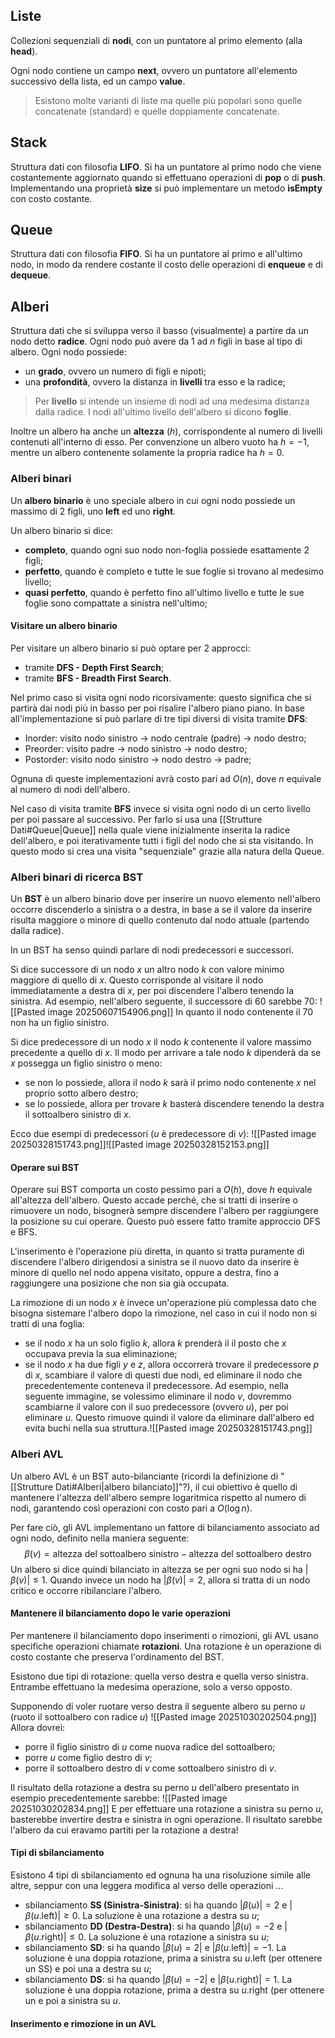 ## Liste
Collezioni sequenziali di **nodi**, con un puntatore al primo elemento (alla **head**).

Ogni nodo contiene un campo **next**, ovvero un puntatore all'elemento successivo della lista, ed un campo **value**.

> Esistono molte varianti di liste ma quelle più popolari sono quelle concatenate (standard) e quelle doppiamente concatenate.
## Stack
Struttura dati con filosofia **LIFO**. Si ha un puntatore al primo nodo che viene costantemente aggiornato quando si effettuano operazioni di **pop** o di **push**. Implementando una proprietà **size** si può implementare un metodo **isEmpty** con costo costante.
## Queue
Struttura dati con filosofia **FIFO**. Si ha un puntatore al primo e all'ultimo nodo, in modo da rendere costante il costo delle operazioni di **enqueue** e di **dequeue**.
## Alberi
Struttura dati che si sviluppa verso il basso (visualmente) a partire da un nodo detto **radice**. Ogni nodo può avere da $1$ ad $n$ figli in base al tipo di albero. Ogni nodo possiede:
- un **grado**, ovvero un numero di figli e nipoti;
- una **profondità**, ovvero la distanza in **livelli** tra esso e la radice;

> Per **livello** si intende un insieme di nodi ad una medesima distanza dalla radice. I nodi all'ultimo livello dell'albero si dicono **foglie**.

Inoltre un albero ha anche un **altezza** ($h$), corrispondente al numero di livelli contenuti all'interno di esso. Per convenzione un albero vuoto ha $h = -1$, mentre un albero contenente solamente la propria radice ha $h = 0$.
### Alberi binari
Un **albero binario** è uno speciale albero in cui ogni nodo possiede un massimo di $2$ figli, uno **left** ed uno **right**.

Un albero binario si dice:
- **completo**, quando ogni suo nodo non-foglia possiede esattamente $2$ figli;
- **perfetto**, quando è completo e tutte le sue foglie si trovano al medesimo livello;
- **quasi perfetto**, quando è perfetto fino all'ultimo livello e tutte le sue foglie sono compattate a sinistra nell'ultimo;
#### Visitare un albero binario
Per visitare un albero binario si può optare per $2$ approcci:
- tramite **DFS - Depth First Search**;
- tramite **BFS - Breadth First Search**.

Nel primo caso si visita ogni nodo ricorsivamente: questo significa che si partirà dai nodi più in basso per poi risalire l'albero piano piano.
In base all'implementazione si può parlare di tre tipi diversi di visita tramite **DFS**:
- $\text{Inorder}:$ visito nodo sinistro $\rightarrow$ nodo centrale (padre) $\rightarrow$ nodo destro;
- $\text{Preorder}:$ visito padre $\rightarrow$ nodo sinistro $\rightarrow$ nodo destro;
- $\text{Postorder}:$ visito nodo sinistro $\rightarrow$ nodo destro $\rightarrow$ padre;

Ognuna di queste implementazioni avrà costo pari ad $O(n)$, dove $n$ equivale al numero di nodi dell'albero.

Nel caso di visita tramite **BFS** invece si visita ogni nodo di un certo livello per poi passare al successivo. Per farlo si usa una [[Strutture Dati#Queue|Queue]] nella quale viene inizialmente inserita la radice dell'albero, e poi iterativamente tutti i figli del nodo che si sta visitando. In questo modo si crea una visita "sequenziale" grazie alla natura della Queue.
### Alberi binari di ricerca BST
Un **BST** è un albero binario dove per inserire un nuovo elemento nell'albero occorre discenderlo a sinistra o a destra, in base a se il valore da inserire risulta maggiore o minore di quello contenuto dal nodo attuale (partendo dalla radice).

In un BST ha senso quindi parlare di nodi predecessori e successori.

Si dice successore di un nodo $x$ un altro nodo $k$ con valore minimo maggiore di quello di $x$. Questo corrisponde al visitare il nodo immediatamente a destra di $x$, per poi discendere l'albero tenendo la sinistra. Ad esempio, nell'albero seguente, il successore di $60$ sarebbe $70$:
![[Pasted image 20250607154906.png]]
In quanto il nodo contenente il $70$ non ha un figlio sinistro.

Si dice predecessore di un nodo $x$ il nodo $k$ contenente il valore massimo precedente a quello di $x$. Il modo per arrivare a tale nodo $k$ dipenderà da se $x$ possegga un figlio sinistro o meno:
- se non lo possiede, allora il nodo $k$ sarà il primo nodo contenente $x$ nel proprio sotto albero destro;
- se lo possiede, allora per trovare $k$ basterà discendere tenendo la destra il sottoalbero sinistro di $x$.

Ecco due esempi di predecessori ($u$ è predecessore di $v$):
![[Pasted image 20250328151743.png]]![[Pasted image 20250328152153.png]]
#### Operare sui BST
Operare sui BST comporta un costo pessimo pari a $O(h)$, dove $h$ equivale all'altezza dell'albero. Questo accade perché, che si tratti di inserire o rimuovere un nodo, bisognerà sempre discendere l'albero per raggiungere la posizione su cui operare. Questo può essere fatto tramite approccio DFS e BFS.

L'inserimento è l'operazione più diretta, in quanto si tratta puramente di discendere l'albero dirigendosi a sinistra se il nuovo dato da inserire è minore di quello nel nodo appena visitato, oppure a destra, fino a raggiungere una posizione che non sia già occupata.

La rimozione di un nodo $x$ è invece un'operazione più complessa dato che bisogna sistemare l'albero dopo la rimozione, nel caso in cui il nodo non si tratti di una foglia:
- se il nodo $x$ ha un solo figlio $k$, allora $k$ prenderà il il posto che $x$ occupava previa la sua eliminazione;
- se il nodo $x$ ha due figli $y$ e $z$, allora occorrerà trovare il predecessore $p$ di $x$, scambiare il valore di questi due nodi, ed eliminare il nodo che precedentemente conteneva il predecessore. Ad esempio, nella seguente immagine, se volessimo eliminare il nodo $v$, dovremmo scambiarne il valore con il suo predecessore (ovvero $u$), per poi eliminare $u$. Questo rimuove quindi il valore da eliminare dall'albero ed evita buchi nella sua struttura.![[Pasted image 20250328151743.png]]
### Alberi AVL
Un albero AVL è un BST auto-bilanciante (ricordi la definizione di "[[Strutture Dati#Alberi|albero bilanciato]]"?), il cui obiettivo è quello di mantenere l'altezza dell'albero sempre logaritmica rispetto al numero di nodi, garantendo così operazioni con costo pari a $O(\log{n})$.

Per fare ciò, gli AVL implementano un fattore di bilanciamento associato ad ogni nodo, definito nella maniera seguente:$$\beta (v) = \text{altezza del sottoalbero sinistro} - \text{altezza del sottoalbero destro}$$Un albero si dice quindi bilanciato in altezza se per ogni suo nodo si ha $|\beta(v)| \leq 1$. Quando invece un nodo ha $|\beta(v)| = 2$, allora si tratta di un nodo critico e occorre ribilanciare l'albero.
#### Mantenere il bilanciamento dopo le varie operazioni
Per mantenere il bilanciamento dopo inserimenti o rimozioni, gli AVL usano specifiche operazioni chiamate **rotazioni**. Una rotazione è un operazione di costo costante che preserva l'ordinamento del BST.

Esistono due tipi di rotazione: quella verso destra e quella verso sinistra. Entrambe effettuano la medesima operazione, solo a verso opposto.

Supponendo di voler ruotare verso destra il seguente albero su perno $u$ (ruoto il sottoalbero con radice $u$)
![[Pasted image 20251030202504.png]]
Allora dovrei:
- porre il figlio sinistro di $u$ come nuova radice del sottoalbero;
- porre $u$ come figlio destro di $v$;
- porre il sottoalbero destro di $v$ come sottoalbero sinistro di $v$.

Il risultato della rotazione a destra su perno $u$ dell'albero presentato in esempio precedentemente sarebbe:
![[Pasted image 20251030202834.png]]
E per effettuare una rotazione a sinistra su perno $u$, basterebbe invertire destra e sinistra in ogni operazione. Il risultato sarebbe l'albero da cui eravamo partiti per la rotazione a destra!
#### Tipi di sbilanciamento
Esistono $4$ tipi di sbilanciamento ed ognuna ha una risoluzione simile alle altre, seppur con una leggera modifica al verso delle operazioni $\dots$

- sbilanciamento **SS (Sinistra-Sinistra)**: si ha quando $|\beta(u)| = 2$ e $|\beta(u.\text{left})| \geq 0$. La soluzione è una rotazione a destra su $u$;
- sbilanciamento **DD (Destra-Destra)**: si ha quando $|\beta(u) = -2$ e $|\beta(u.\text{right})| \leq 0$. La soluzione è una rotazione a sinistra su $u$;
- sbilanciamento **SD**: si ha quando $|\beta(u) = 2|$ e $|\beta(u.\text{left})| = -1$. La soluzione è una doppia rotazione, prima a sinistra su $u.\text{left}$ (per ottenere un SS) e poi una a destra su $u$;
- sbilanciamento **DS**: si ha quando $|\beta(u) = -2|$ e $|\beta(u.\text{right})| = 1$. La soluzione è una doppia rotazione, prima a destra su $u.\text{right}$ (per ottenere un e poi a sinistra su $u$.
#### Inserimento e rimozione in un AVL
